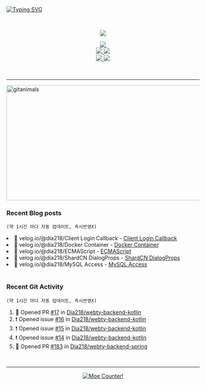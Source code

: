 <!-- Readme Typing SVG -->
<a href="https://git.io/typing-svg"><img src="https://readme-typing-svg.demolab.com?font=Comic+Neue&size=50&duration=2000&pause=300&color=FFDD76&background=000920&center=true&vCenter=true&width=1080&height=100&lines=Hello%2C+I'm+Dia!;.++.++.+++%7C%E1%B4%97%E2%80%A2..)%EF%BE%89%E2%81%BE%E2%81%BE;I+decorated+my+github+profile.;%E3%83%BE(%3E%CF%89%3C%E2%97%8B)+;I+hope+you+have+a+wonderful+day!!;%E0%B9%91(%E0%B9%91%CB%83%CC%B5%E1%B4%97%CB%82%CC%B5)%D9%88%E2%99%A1;%E0%B9%91%E2%9D%A4%E2%80%BF%E2%9D%A4%E0%B9%91+%E0%B9%91%E2%9D%A4%E2%80%BF%E2%9D%A4%E0%B9%91+%E0%B9%91%E2%9D%A4%E2%80%BF%E2%9D%A4%E0%B9%91+%E0%B9%91%E2%9D%A4%E2%80%BF%E2%9D%A4%E0%B9%91" alt="Typing SVG" /></a>

<br>

<!-- GitHub Readme Stats -->
<!-- 깃허브 통계 -->
<p align="center">
  <a href="https://github-readme-stats.vercel.app">
    <img src="https://github-readme-stats.vercel.app/api?username=Dia218&count_private=true&include_all_commits=true&show_icons=true&rank_icon=github&title_color=ffcc00&text_color=0088ff&icon_color=c792ea&bg_color=1a2540&hide_border=false&show=reviews,prs_merged&hide=contribs" />
  </a>
</p>

<!-- 깃허브 저장소 핀 -->
<p align="center">
    <a href="https://github.com/dia218/webty-backend-kotlin">
      <img src="https://github-readme-stats.vercel.app/api/pin/?username=Dia218&repo=webty-backend-kotlin&show_owner=false&title_color=d7b1f0&text_color=38f8ff&icon_color=ffcc00&bg_color=1a2540&hide_border=false" />
    </a>
    <br>
    <a href="https://github.com/dia218/webty-backend-spring">
      <img src="https://github-readme-stats.vercel.app/api/pin/?username=Dia218&repo=webty-backend-spring&show_owner=false&title_color=d7b1f0&text_color=38f8ff&icon_color=ffcc00&bg_color=1a2540&hide_border=false" />
    </a>
    <a href="https://github.com/dia218/webty-frontend-next">
      <img src="https://github-readme-stats.vercel.app/api/pin/?username=Dia218&repo=webty-frontend-next&show_owner=false&title_color=d7b1f0&text_color=38f8ff&icon_color=ffcc00&bg_color=1a2540&hide_border=false" />
    </a>
    <br>
    <a href="https://github.com/dia218/coffeebeanery-website-backend-spring">
      <img src="https://github-readme-stats.vercel.app/api/pin/?username=Dia218&repo=coffeebeanery-website-backend-spring&show_owner=false&title_color=d7b1f0&text_color=38f8ff&icon_color=ffcc00&bg_color=1a2540&hide_border=false" />
    </a>
    <a href="https://github.com/dia218/coffeebeanery-website-front-next">
      <img src="https://github-readme-stats.vercel.app/api/pin/?username=Dia218&repo=coffeebeanery-website-front-next&show_owner=false&title_color=d7b1f0&text_color=38f8ff&icon_color=ffcc00&bg_color=1a2540&hide_border=false" />
    </a>
</p>  

<br>
<hr>

<!-- gitanimals -->
<a href="https://www.gitanimals.org/en_US/guild/detail/672684621890333195">
      <img
        src="https://render.gitanimals.org/guilds/672684621890333195/draw"
        width="600"
        height="300"
        alt="gitanimals"
      />
</a>

<br>

### Recent Blog posts
`(약 1시간 마다 자동 업데이트, 즉시반영X)`

<!-- BLOG-POST-LIST:START --><li>💫 velog.io/@dia218/Client Login Callback - <a href="https://velog.io/@dia218/Client-Login-Callback">Client Login Callback</a></li>
<li>💫 velog.io/@dia218/Docker Container - <a href="https://velog.io/@dia218/Docker-Container">Docker Container</a></li>
<li>💫 velog.io/@dia218/ECMAScript - <a href="https://velog.io/@dia218/ECMAScript">ECMAScript</a></li>
<li>💫 velog.io/@dia218/ShardCN DialogProps - <a href="https://velog.io/@dia218/ShardCN-DialogProps">ShardCN DialogProps</a></li>
<li>💫 velog.io/@dia218/MySQL Access - <a href="https://velog.io/@dia218/MySQL-Access">MySQL Access</a></li>
<!-- BLOG-POST-LIST:END -->

<br>

### Recent Git Activity
`(약 1시간 마다 자동 업데이트, 즉시반영X)`

<!--START_SECTION:activity-->
1. 💪 Opened PR [#17](https://github.com/Dia218/webty-backend-kotlin/pull/17) in [Dia218/webty-backend-kotlin](https://github.com/Dia218/webty-backend-kotlin)
2. ❗ Opened issue [#16](https://github.com/Dia218/webty-backend-kotlin/issues/16) in [Dia218/webty-backend-kotlin](https://github.com/Dia218/webty-backend-kotlin)
3. ❗ Opened issue [#15](https://github.com/Dia218/webty-backend-kotlin/issues/15) in [Dia218/webty-backend-kotlin](https://github.com/Dia218/webty-backend-kotlin)
4. ❗ Opened issue [#14](https://github.com/Dia218/webty-backend-kotlin/issues/14) in [Dia218/webty-backend-kotlin](https://github.com/Dia218/webty-backend-kotlin)
5. 💪 Opened PR [#183](https://github.com/Dia218/webty-backend-spring/pull/183) in [Dia218/webty-backend-spring](https://github.com/Dia218/webty-backend-spring)
<!--END_SECTION:activity-->

<br>

---

<!-- Moe Counter -->
<p align="center">
  <a href="https://count.getloli.com" target="_blank">
    <img alt="Moe Counter!" src="https://count.getloli.com/@dia_page_counter?name=dia_page_counter&theme=booru-yuyuyui&padding=4&offset=0&align=top&scale=1&pixelated=1&darkmode=auto">
  </a>
</p>
